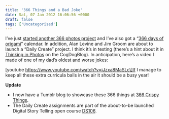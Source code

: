 ```yaml
---
title: '366 Things and a Bad Joke'
date: Sat, 07 Jan 2012 16:06:56 +0000
draft: false
tags: ['Uncategorised']
---
```


I’ve just [started another 366 photos project](http://www.flickr.com/photos/cpjobling/sets/72157628714247033 "2012 366 Photos") and I’ve also got a “[366 days of origami](http://flic.kr/p/b7WsKt "365 Origami Calendar")” calendar. In addition, Alan Levine and Jim Groom are about to launch a “Daily Create” project. I think it’s in testing (there’s a hint about it in [Thinking in Photos](http://cogdogblog.com/2012/01/06/thinking-on-photos/ "Thinking on Photos") on the CogDogBlog). In anticipation, here’s a video I made of one of my dad’s oldest and worse jokes:

\[youtube https://www.youtube.com/watch?v=iJzxa8MaSLc\]If I manage to keep all these extra curricula balls in the air it should be a busy year!

**Update**

*   I now have a Tumblr blog to showcase these 366 things at [366 Crispy Things](http://366crispythings.tumblr.com/ "366 Crispy Things on Tumblr.").
*   The Daily Create assignments are part of the about-to-be launched Digital Story Telling open course [DS106](http://ds106.us "Digital Story Telling").